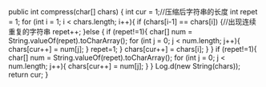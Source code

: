    public int compress(char[] chars) {
        int cur = 1;//压缩后字符串的长度
        int repet = 1;
        for (int i = 1; i < chars.length; i++){
                if (chars[i-1] == chars[i]) {//出现连续重复的字符串
                    repet++;
                }else {
                    if (repet!=1){
                        char[] num = String.valueOf(repet).toCharArray();
                        for (int j = 0; j < num.length; j++){
                            chars[cur++] = num[j];
                        }
                        repet=1;
                        }
                    chars[cur++] = chars[i];
                }
            }
        if (repet!=1){
            char[] num = String.valueOf(repet).toCharArray();
            for (int j = 0; j < num.length; j++){
                chars[cur++] = num[j];
            }
        }
        Log.d(new String(chars));
        return cur;
    }
